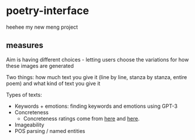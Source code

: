 # poetry-interface
heehee my new meng project

## measures

Aim is having different choices - letting users choose the variations for how these images are generated

Two things: how much text you give it (line by line, stanza by stanza, entire poem) and what kind of text you give it

Types of texts:
- Keywords + emotions: finding keywords and emotions using GPT-3
- Concreteness
  - Concreteness ratings come from [here](https://link.springer.com/article/10.3758/s13428-022-01912-6) and [here](https://link.springer.com/article/10.3758/s13428-013-0403-5).
- Imageability
- POS parsing / named entities